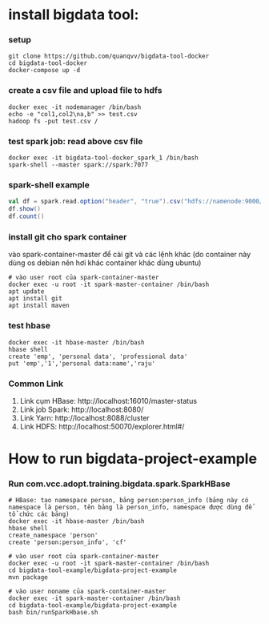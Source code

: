 
# install bigdata tool:

### setup
```console
git clone https://github.com/quanqvv/bigdata-tool-docker
cd bigdata-tool-docker
docker-compose up -d
```

### create a csv file and upload file to hdfs
```console
docker exec -it nodemanager /bin/bash
echo -e "col1,col2\na,b" >> test.csv
hadoop fs -put test.csv /
```

### test spark job: read above csv file
```console
docker exec -it bigdata-tool-docker_spark_1 /bin/bash
spark-shell --master spark://spark:7077
```


### spark-shell example
```scala
val df = spark.read.option("header", "true").csv("hdfs://namenode:9000/test.csv")
df.show()
df.count()
```


### install git cho spark container
vào spark-container-master để cài git và các lệnh khác (do container này dùng os debian nên hơi khác container khác dùng ubuntu) 

```console
# vào user root của spark-container-master
docker exec -u root -it spark-master-container /bin/bash  
apt update
apt install git
apt install maven
```

### test hbase
```console
docker exec -it hbase-master /bin/bash
hbase shell
create 'emp', 'personal data', 'professional data'
put 'emp','1','personal data:name','raju'
```

### Common Link
1. Link cụm HBase: http://localhost:16010/master-status
2. Link job Spark: http://localhost:8080/
3. Link Yarn: http://localhost:8088/cluster
4. Link HDFS: http://localhost:50070/explorer.html#/

# How to run bigdata-project-example

### Run com.vcc.adopt.training.bigdata.spark.SparkHBase
```console
# HBase: tạo namespace person, bảng person:person_info (bảng này có namespace là person, tên bảng là person_info, namespace được dùng để tổ chức các bảng)
docker exec -it hbase-master /bin/bash
hbase shell
create_namespace 'person'
create 'person:person_info', 'cf'

# vào user root của spark-container-master
docker exec -u root -it spark-master-container /bin/bash  
cd bigdata-tool-example/bigdata-project-example
mvn package

# vào user noname của spark-container-master
docker exec -it spark-master-container /bin/bash
cd bigdata-tool-example/bigdata-project-example
bash bin/runSparkHbase.sh
```
